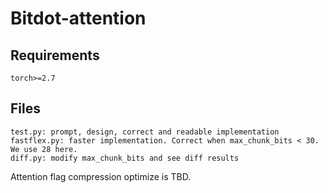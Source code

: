 # Bitdot-attention
## Requirements
```
torch>=2.7
```
## Files
```
test.py: prompt, design, correct and readable implementation
fastflex.py: faster implementation. Correct when max_chunk_bits < 30. We use 28 here.
diff.py: modify max_chunk_bits and see diff results
```
Attention flag compression optimize is TBD.